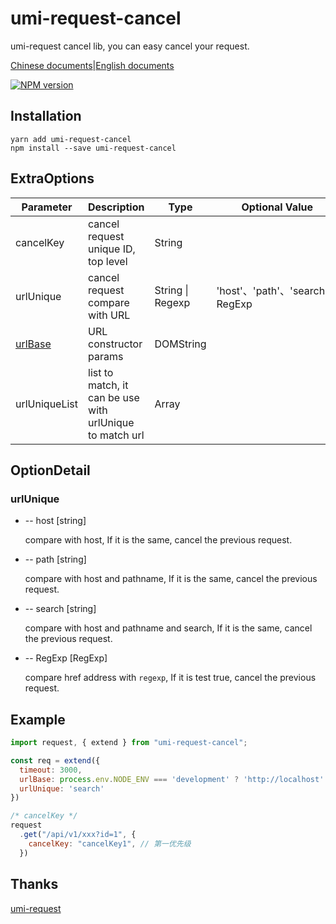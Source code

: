 # umi-request-cancel

umi-request cancel lib, you can easy cancel your request.

[Chinese documents](https://github.com/itkui/umi-request-cancel/blob/master/README.md)|[English documents](https://github.com/itkui/umi-request-cancel/blob/master/en.README.md)

[![NPM version](https://img.shields.io/badge/npm-v1.1.4-blue?style=flat)](https://www.npmjs.com/package/umi-request-cancel)

## Installation

```shell
yarn add umi-request-cancel
npm install --save umi-request-cancel
```

## ExtraOptions

| Parameter                                                           | Description                                              | Type             | Optional Value                   | Default Value          |
| ------------------------------------------------------------------- | -------------------------------------------------------- | ---------------- | -------------------------------- | ---------------------- |
| cancelKey                                                           | cancel request unique ID, top level                      | String           |                                  |                        |
| urlUnique                                                           | cancel request compare with URL                          | String \| Regexp | 'host'、'path'、'search'、RegExp |                        |
| [urlBase](https://developer.mozilla.org/zh-CN/docs/Web/API/URL/URL) | URL constructor params                                   | DOMString        |                                  | window.location.origin |
| urlUniqueList                                                       | list to match, it can be use with urlUnique to match url | Array            |                                  |                        |

## OptionDetail

### urlUnique

- -- host [string]

  compare with host, If it is the same, cancel the previous request.

- -- path [string]

  compare with host and pathname, If it is the same, cancel the previous request.

- -- search [string]

  compare with host and pathname and search, If it is the same, cancel the previous request.

- -- RegExp [RegExp]

  compare href address with `regexp`, If it is test true, cancel the previous request.

## Example

```javascript
import request, { extend } from "umi-request-cancel";

const req = extend({
  timeout: 3000,
  urlBase: process.env.NODE_ENV === 'development' ? 'http://localhost': ''
  urlUnique: 'search'
})

/* cancelKey */
request
  .get("/api/v1/xxx?id=1", {
    cancelKey: "cancelKey1", // 第一优先级
  })

```

## Thanks

[umi-request](#https://github.com/umijs/umi-request)
